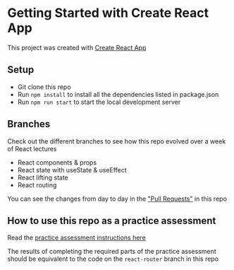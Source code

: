 # Getting Started with Create React App

This project was created with [Create React App](https://github.com/facebook/create-react-app)

## Setup
- Git clone this repo
- Run `npm install` to install all the dependencies listed in package.json
- Run `npm run start` to start the local development server

## Branches
Check out the different branches to see how this repo evolved over a week of React lectures
- React components & props
- React state with useState & useEffect
- React lifting state
- React routing

You can see the changes from day to day in the ["Pull Requests"](https://github.com/TechmongersNL/fs03-react/pulls) in this repo

## How to use this repo as a practice assessment
Read the [practice assessment instructions here](./AssessmentPractice.md)

The results of completing the required parts of the practice assessment should be equivalent to the code on the `react-router` branch in this repo

